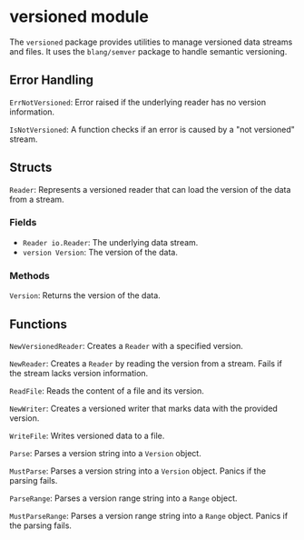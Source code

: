 # versioned module

The `versioned` package provides utilities to manage versioned data streams and files. It uses the `blang/semver` package to handle semantic versioning.

## Error Handling

`ErrNotVersioned`: Error raised if the underlying reader has no version information.

`IsNotVersioned`: A function checks if an error is caused by a "not versioned" stream.

## Structs

`Reader`: Represents a versioned reader that can load the version of the data from a stream.

### Fields

- `Reader io.Reader`: The underlying data stream.
- `version Version`: The version of the data.

### Methods

`Version`: Returns the version of the data.

## Functions

`NewVersionedReader`: Creates a `Reader` with a specified version.

`NewReader`: Creates a `Reader` by reading the version from a stream. Fails if the stream lacks version information.

`ReadFile`: Reads the content of a file and its version.

`NewWriter`: Creates a versioned writer that marks data with the provided version.

`WriteFile`: Writes versioned data to a file.

`Parse`: Parses a version string into a `Version` object.

`MustParse`: Parses a version string into a `Version` object. Panics if the parsing fails.

`ParseRange`: Parses a version range string into a `Range` object.

`MustParseRange`: Parses a version range string into a `Range` object. Panics if the parsing fails.
